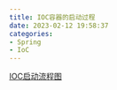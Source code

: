 ```yaml
---
title: IOC容器的启动过程
date: 2023-02-12 19:58:37
categories: 
- Spring
- IoC
---
```


[IOC启动流程图](https://www.processon.com/view/63dcfa02392a4b25fec64888)
